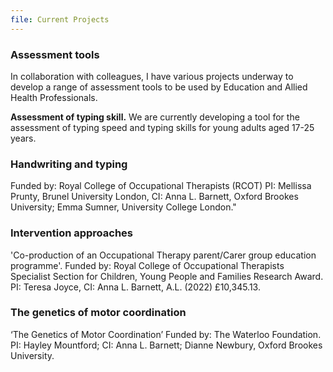 ```yaml
---
file: Current Projects
---
```

### Assessment tools

In collaboration with colleagues, I have various projects underway to develop a range of assessment tools to be used by Education and Allied Health Professionals.

**Assessment of typing skill.** We are currently developing a tool for the assessment of typing speed and typing skills for young adults aged 17-25 years.

### Handwriting and typing

Funded by: Royal College of Occupational Therapists (RCOT)
PI: Mellissa Prunty, Brunel University London, CI: Anna L. Barnett, Oxford Brookes University; Emma Sumner, University College London."

### Intervention approaches

'Co-production of an Occupational Therapy parent/Carer group education programme'. Funded by: Royal College of Occupational Therapists Specialist Section for Children, Young People and Families Research Award.
PI: Teresa Joyce, CI: Anna L. Barnett, A.L. (2022) £10,345.13.

### The genetics of motor coordination

‘The Genetics of Motor Coordination’ Funded by: The Waterloo Foundation.
PI: Hayley Mountford; CI: Anna L. Barnett; Dianne Newbury, Oxford Brookes University.
